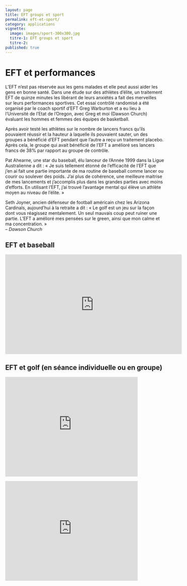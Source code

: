 ```yaml
---
layout: page
title: EFT groups et sport
permalink: eft-et-sport/
category: applications
vignette:
  image: images/sport-300x300.jpg
  titre-1: EFT groups et sport
  titre-2:
published: true
---
```



# EFT et performances

L’EFT n’est pas réservée aux les gens malades et elle peut aussi aider les gens en bonne santé. Dans une étude sur des athlètes d’élite, un traitement EFT de quinze minutes les libérant de leurs anxiétés a fait des merveilles sur leurs performances sportives. Cet essai contrôlé randomisé a été organisé par le coach sportif d’EFT Greg Warburton et a eu lieu à l’Université de l’Etat de l’Oregon, avec Greg et moi (Dawson Church) évaluant les hommes et femmes des équipes de basketball.

Après avoir testé les athlètes sur le nombre de lancers francs qu’ils pouvaient réussir et la hauteur à laquelle ils pouvaient sauter, un des groupes a bénéficié d’EFT pendant que l’autre a reçu un traitement placebo. Après cela, le groupe qui avait bénéficié de l’EFT a amélioré ses lancers francs de 38% par rapport au groupe de contrôle.

Pat Ahearne, une star du baseball, élu lanceur de l’Année 1999 dans la Ligue Australienne a dit : « Je suis tellement étonné de l’efficacité de l’EFT que j’en ai fait une partie importante de ma routine de baseball comme lancer ou courir ou soulever des poids. J’ai plus de cohérence, une meilleure maitrise de mes lancements et j’accomplis plus dans les grandes parties avec moins d’efforts. En utilisant l’EFT, j’ai trouvé l’avantage mental qui élève un athlète moyen au niveau de l’élite. »

Seth Joyner, ancien défenseur de football américain chez les Arizona Cardinals, aujourd’hui à la retraite a dit : « Le golf est un jeu sur la façon dont vous réagissez mentalement. Un seul mauvais coup peut ruiner une partie. L’EFT a amélioré mes pensées sur le green, ainsi que mon calme et ma concentration. »<br />*– Dawson Church*


## EFT et baseball

<p><iframe width="560" height="315" src="https://www.youtube.com/embed/ksuragZVFqg" frameborder="0" allowfullscreen></iframe></p>

## EFT et golf (en séance individuelle ou en groupe)

<p><iframe width="420" height="315" src="https://www.youtube.com/embed/IHopu8JdpNE" frameborder="0" allowfullscreen></iframe></p>

<p><iframe width="420" height="315" src="https://www.youtube.com/embed/1yX_A_MpMbk" frameborder="0" allowfullscreen></iframe></p>


